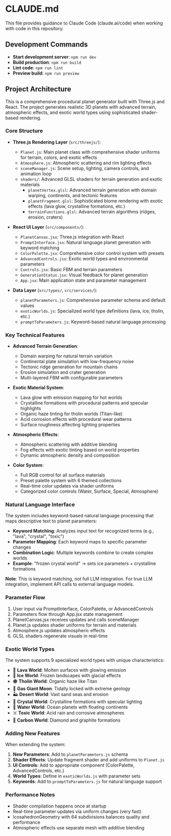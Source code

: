 # CLAUDE.md

This file provides guidance to Claude Code (claude.ai/code) when working with code in this repository.

## Development Commands

- **Start development server**: `npm run dev`
- **Build production**: `npm run build`
- **Lint code**: `npm run lint`
- **Preview build**: `npm run preview`

## Project Architecture

This is a comprehensive procedural planet generator built with Three.js and React. The project generates realistic 3D planets with advanced terrain, atmospheric effects, and exotic world types using sophisticated shader-based rendering.

### Core Structure

- **Three.js Rendering Layer** (`src/threejs/`):
  - `Planet.js`: Main planet class with comprehensive shader uniforms for terrain, colors, and exotic effects
  - `Atmosphere.js`: Atmospheric scattering and rim lighting effects
  - `sceneManager.js`: Scene setup, lighting, camera controls, and animation loop
  - `shaders/`: Advanced GLSL shaders for terrain generation and exotic materials
    - `planetVertex.glsl`: Advanced terrain generation with domain warping, continents, and tectonic features
    - `planetFragment.glsl`: Sophisticated biome rendering with exotic effects (lava glow, crystalline formations, etc.)
    - `terrainFunctions.glsl`: Advanced terrain algorithms (ridges, erosion, craters)

- **React UI Layer** (`src/components/`):
  - `PlanetCanvas.jsx`: Three.js integration with React
  - `PromptInterface.jsx`: Natural language planet generation with keyword matching
  - `ColorPalette.jsx`: Comprehensive color control system with presets
  - `AdvancedControls.jsx`: Exotic world types and environmental parameters
  - `Controls.jsx`: Basic FBM and terrain parameters
  - `GenerationStatus.jsx`: Visual feedback for planet generation
  - `App.jsx`: Main application state and parameter management

- **Data Layer** (`src/types/`, `src/services/`):
  - `planetParameters.js`: Comprehensive parameter schema and default values
  - `exoticWorlds.js`: Specialized world type definitions (lava, ice, tholin, etc.)
  - `promptToParameters.js`: Keyword-based natural language processing

### Key Technical Features

- **Advanced Terrain Generation**: 
  - Domain warping for natural terrain variation
  - Continental plate simulation with low-frequency noise
  - Tectonic ridge generation for mountain chains
  - Erosion simulation and crater generation
  - Multi-layered FBM with configurable parameters

- **Exotic Material System**:
  - Lava glow with emission mapping for hot worlds
  - Crystalline formations with procedural patterns and specular highlights
  - Organic haze tinting for tholin worlds (Titan-like)
  - Acid corrosion effects with procedural wear patterns
  - Surface roughness affecting lighting properties

- **Atmospheric Effects**:
  - Atmospheric scattering with additive blending
  - Fog effects with exotic tinting based on world properties
  - Dynamic atmospheric density and composition

- **Color System**:
  - Full RGB control for all surface materials
  - Preset palette system with 6 themed collections
  - Real-time color updates via shader uniforms
  - Categorized color controls (Water, Surface, Special, Atmosphere)

### Natural Language Interface

The system includes keyword-based natural language processing that maps descriptive text to planet parameters:

- **Keyword Matching**: Analyzes input text for recognized terms (e.g., "lava", "crystal", "toxic")
- **Parameter Mapping**: Each keyword maps to specific parameter changes
- **Combination Logic**: Multiple keywords combine to create complex worlds
- **Example**: "frozen crystal world" → sets ice parameters + crystalline formations

**Note**: This is keyword matching, not full LLM integration. For true LLM integration, implement API calls to external language models.

### Parameter Flow

1. User input via PromptInterface, ColorPalette, or AdvancedControls
2. Parameters flow through App.jsx state management
3. PlanetCanvas.jsx receives updates and calls sceneManager
4. Planet.js updates shader uniforms for terrain and materials
5. Atmosphere.js updates atmospheric effects
6. GLSL shaders regenerate visuals in real-time

### Exotic World Types

The system supports 9 specialized world types with unique characteristics:

- 🌋 **Lava World**: Molten surfaces with glowing emission
- 🧊 **Ice World**: Frozen landscapes with glacial effects
- 🟤 **Tholin World**: Organic haze like Titan
- 🌙 **Gas Giant Moon**: Tidally locked with extreme geology
- 🏜️ **Desert World**: Vast sand seas and erosion
- 💎 **Crystal World**: Crystalline formations with specular lighting
- 🌊 **Water World**: Ocean planets with floating continents
- ☠️ **Toxic World**: Acid rain and corrosive atmospheres
- 💠 **Carbon World**: Diamond and graphite formations

### Adding New Features

When extending the system:

1. **New Parameters**: Add to `planetParameters.js` schema
2. **Shader Effects**: Update fragment shader and add uniforms to `Planet.js`
3. **UI Controls**: Add to appropriate component (ColorPalette, AdvancedControls, etc.)
4. **World Types**: Define in `exoticWorlds.js` with parameter sets
5. **Keywords**: Add to `promptToParameters.js` for natural language support

### Performance Notes

- Shader compilation happens once at startup
- Real-time parameter updates via uniform changes (very fast)
- IcosahedronGeometry with 64 subdivisions balances quality and performance
- Atmospheric effects use separate mesh with additive blending